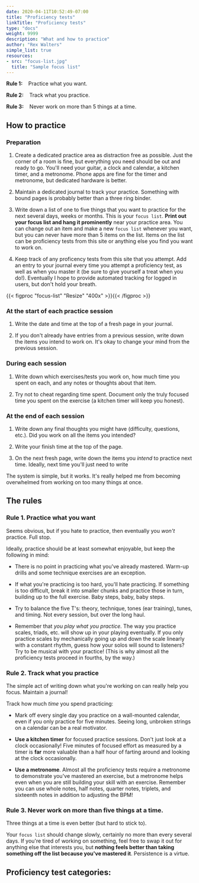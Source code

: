 ```yaml
---
date: 2020-04-11T10:52:49-07:00
title: "Proficiency tests"
linkTitle: "Proficiency tests"
type: "docs"
weight: 9999
description: "What and how to practice"
author: "Rex Walters"
simple_list: true
resources:
- src: "focus-list.jpg"
  title: "Sample focus list"
---
```


**Rule 1:** &nbsp;&nbsp;&nbsp;Practice what you want.

**Rule 2:** &nbsp;&nbsp;&nbsp;Track what you practice.

**Rule 3:** &nbsp;&nbsp;&nbsp;Never work on more than 5 things at a time.

## How to practice

### Preparation

1. Create a dedicated practice area as distraction free as possible. Just the corner of a room is fine, but everything you need should be out and ready to go. You'll need your guitar, a clock and calendar, a kitchen timer, and a metronome. Phone apps are fine for the timer and metronome, but dedicated hardware is better.

2. Maintain a dedicated journal to track your practice. Something with bound pages is probably better than a three ring binder.

3. Write down a list of one to five things that you want to practice for the next several days, weeks or months. This is your `focus list`. **Print out your focus list and hang it prominently** near your practice area. You can change out an item and make a new `focus list` whenever you want, but you can never have more than 5 items on the list. Items on the list can be proficiency tests from this site or anything else you find you want to work on.

4. Keep track of any proficency tests from this site that you attempt. Add an entry to your journal every time you attempt a proficiency test, as well as when you master it (be sure to give yourself a treat when you do!). Eventually I hope to provide automated tracking for logged in users, but don't hold your breath.

{{< figproc "focus-list" "Resize" "400x" >}}{{< /figproc >}}


### At the start of each practice session

1. Write the date and time at the top of a fresh page in your journal.

2. If you don't already have entries from a previous session, write down the items you intend to work on. It's okay to change your mind from the previous session.

### During each session

1. Write down which exercises/tests you work on, how much time you spent on each, and any notes or thoughts about that item.

2. Try not to cheat regarding time spent. Document only the truly focused time you spent on the exercise (a kitchen timer will keep you honest).

### At the end of each session

1. Write down any final thoughts you might have (difficulty, questions, etc.). Did you work on all the items you intended?

2. Write your finish time at the top of the page.

3. On the next fresh page, write down the items you *intend* to practice next time. Ideally, next time you'll just need to write


The system is simple, but it works. It's really helped me from becoming overwhelmed from working on too many things at once.

## The rules

### Rule 1. Practice what you want

Seems obvious, but if you hate to practice, then eventually you *won't* practice. Full stop.

Ideally, practice should be at least somewhat enjoyable, but keep the following in mind:

* There is no point in practicing what you've already mastered. Warm-up drills and some technique exercises are an exception.

* If what you're practicing is too hard, you'll hate practicing. If something is too difficult, break it into smaller chunks and practice those in turn, building up to the full exercise. Baby steps, baby, baby steps.

* Try to balance the five T's: theory, technique, tones (ear training), tunes, and timing. Not every session, but over the long haul.

* Remember that *you play what you practice.* The way you practice scales, triads, etc. will show up in your playing eventually. If you only practice scales by mechanically going up and down the scale linearly with a constant rhythm, guess how your solos will sound to listeners? Try to be musical with your practice! (This is why almost all the proficiency tests proceed in fourths, by the way.)

### Rule 2. Track what you practice

The simple act of writing down what you're working on can really help you focus. Maintain a journal!

Track how much *time* you spend practicing:

* Mark off every single day you practice on a wall-mounted calendar, even if you only practice for five minutes. Seeing long, unbroken strings on a calendar can be a real motivator.

* **Use a kitchen timer** for focused practice sessions. Don't just look at a clock occasionally! Five minutes of focused effort as measured by a timer is **far** more valuable than a half hour of farting around and looking at the clock occasionally.

* **Use a metronome**. Almost all the proficiency tests require a metronome to demonstrate you've mastered an exercise, but a metronome helps even when you are still building your skill with an exercise. Remember you can use whole notes, half notes, quarter notes, triplets, and sixteenth notes in addition to adjusting the BPM!

### Rule 3. Never work on more than five things at a time.

Three things at a time is even better (but hard to stick to).

Your `focus list` should change slowly, certainly no more than every several days. If you're tired of working on something, feel free to swap it out for anything else that interests you, but **nothing feels better than taking something off the list because you've mastered it**. Persistence is a virtue.

## Proficiency test categories:
